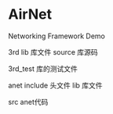 # AirNet
Networking Framework Demo

3rd
  lib
    库文件
  source
    库源码

3rd_test
    库的测试文件

anet
    include
        头文件
    lib
        库文件

src
    anet代码